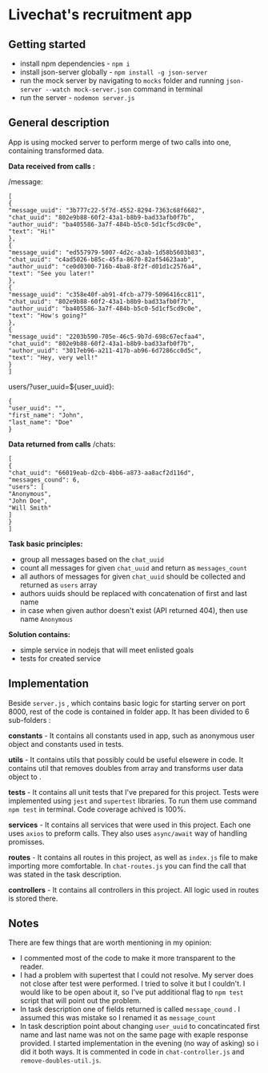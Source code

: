 # Livechat's recruitment app

  

## Getting started

  

- install npm dependencies - `npm i`
- install json-server globally - ``npm install -g json-server``
- run the mock server by navigating to ``mocks`` folder and running
 ``json-server --watch mock-server.json`` command in terminal
- run the server - ``nodemon server.js``
  

 ## General description
App is using mocked server to perform merge of two calls into one, containing transformed data.  

**Data received from calls :**

/message:
```
[  
{  
"message_uuid": "3b777c22-5f7d-4552-8294-7363c68f6682",  
"chat_uuid": "802e9b88-60f2-43a1-b8b9-bad33afb0f7b",  
"author_uuid": "ba405586-3a7f-484b-b5c0-5d1cf5cd9c0e",  
"text": "Hi!"  
},  
{  
"message_uuid": "ed557979-5007-4d2c-a3ab-1d58b5603b83",  
"chat_uuid": "c4ad5026-b85c-45fa-8670-82af54623aab",  
"author_uuid": "ce0d0300-716b-4ba8-8f2f-d01d1c2576a4",  
"text": "See you later!"  
},  
{  
"message_uuid": "c358e40f-ab91-4fcb-a779-5096416cc811",  
"chat_uuid": "802e9b88-60f2-43a1-b8b9-bad33afb0f7b",  
"author_uuid": "ba405586-3a7f-484b-b5c0-5d1cf5cd9c0e",  
"text": "How's going?"  
},  
{  
"message_uuid": "2203b590-705e-46c5-9b7d-698c67ecfaa4",  
"chat_uuid": "802e9b88-60f2-43a1-b8b9-bad33afb0f7b",  
"author_uuid": "3017eb96-a211-417b-ab96-6d7286cc0d5c",  
"text": "Hey, very well!"  
}  
]
```

users/?user_uuid=${user_uuid}:
```
{  
"user_uuid": "",  
"first_name": "John",  
"last_name": "Doe"  
}
```

**Data returned from calls**
/chats:
```
[  
{  
"chat_uuid": "66019eab-d2cb-4bb6-a873-aa8acf2d116d",  
"messages_cound": 6,  
"users": [  
"Anonymous",  
"John Doe",  
"Will Smith"  
]  
}  
]
```

**Task basic principles:**
- group all messages based on the `chat_uuid`  
- count all messages for given `chat_uuid` and return as `messages_count`  
- all authors of messages for given `chat_uuid` should be collected and returned as `users` array  
- authors uuids should be replaced with concatenation of first and last name  
- in case when given author doesn't exist (API returned 404), then use name `Anonymous`

**Solution contains:**
-  simple service in nodejs that will meet enlisted goals  
-  tests for created service


## Implementation

  
Beside ``server.js`` , which contains basic logic for starting server on port 8000, rest of the code is contained in folder app. It has been divided to 6 sub-folders :

**constants** - It contains all constants used in app, such as anonymous user object and constants used in tests.

**utils** - It contains utils that possibly could be useful elsewere in code. It contains util that removes doubles from array and transforms user data object to .

**tests** - It contains all unit tests that I've prepared for this project. Tests were implemented using ``jest`` and ``supertest`` libraries. To run them use command ``npm test`` in terminal.  Code coverage achived is 100%.

**services** - It contains all services that were used in this project. Each one uses ``axios`` to preform calls. They also uses ``async/await`` way of handling promisses.

**routes** - It contains all routes in this project, as well as ``index.js`` file to make importing more comfortable. In ``chat-routes.js`` you can find the call  that was stated in the task description.

**controllers** - It contains all controllers in this project. All logic used in routes is stored there.
  

## Notes

  

There are few things that are worth mentioning in my opinion:

- I commented most of the code to make it more transparent to the reader. 
- I had a problem with supertest that I could not resolve. My server does not close after test were performed. I tried to solve it but I couldn't. I would like to be open about it, so I've put additional flag to ``npm test`` script that will point out the problem.
- In task description one of fields returned is called ``message_cound`` . I assumed this was mistake so I renamed it as ``message_count``
- In task description point about changing ``user_uuid`` to concatincated first name and last name was not on the same page with exaple response provided. I started implementation in the evening (no way of asking) so i did it both ways. It is commented in code in ``chat-controller.js`` and `remove-doubles-util.js`. 